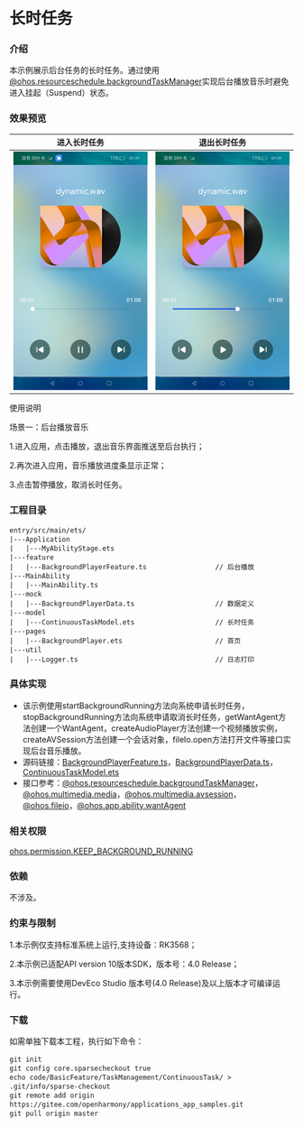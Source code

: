 # 长时任务

### 介绍

本示例展示后台任务的长时任务。通过使用[@ohos.resourceschedule.backgroundTaskManager](https://gitee.com/openharmony/docs/blob/master/zh-cn/application-dev/reference/apis-backgroundtasks-kit/js-apis-resourceschedule-backgroundTaskManager.md)实现后台播放音乐时避免进入挂起（Suspend）状态。

### 效果预览

|进入长时任务                                    |退出长时任务                                |
|---------------------------------------|-------------------------------------|
|![image](screenshots/device/start.png) |![image](screenshots/device/stop.png)|

使用说明

场景一：后台播放音乐

1.进入应用，点击播放，退出音乐界面推送至后台执行；

2.再次进入应用，音乐播放进度条显示正常；

3.点击暂停播放，取消长时任务。

### 工程目录
```
entry/src/main/ets/
|---Application
|   |---MyAbilityStage.ets                    
|---feature
|   |---BackgroundPlayerFeature.ts                 // 后台播放
|---MainAbility
|   |---MainAbility.ts                   
|---mock
|   |---BackgroundPlayerData.ts                    // 数据定义
|---model
|   |---ContinuousTaskModel.ets                    // 长时任务
|---pages
|   |---BackgroundPlayer.ets                       // 首页
|---util
|   |---Logger.ts                                  // 日志打印
```
### 具体实现

* 该示例使用startBackgroundRunning方法向系统申请长时任务，stopBackgroundRunning方法向系统申请取消长时任务，getWantAgent方法创建一个WantAgent，createAudioPlayer方法创建一个视频播放实例，createAVSession方法创建一个会话对象，fileIo.open方法打开文件等接口实现后台音乐播放。
* 源码链接：[BackgroundPlayerFeature.ts](entry/src/main/ets/feature/BackgroundPlayerFeature.ts)，[BackgroundPlayerData.ts](entry/src/main/ets/mock/BackgroundPlayerData.ts)，[ContinuousTaskModel.ets](entry/src/main/ets/model/ContinuousTaskModel.ets)
* 接口参考：[@ohos.resourceschedule.backgroundTaskManager](https://gitee.com/openharmony/docs/blob/master/zh-cn/application-dev/reference/apis-backgroundtasks-kit/js-apis-resourceschedule-backgroundTaskManager.md)，[@ohos.multimedia.media](https://gitee.com/openharmony/docs/blob/master/zh-cn/application-dev/reference/apis-media-kit/js-apis-media.md)，[@ohos.multimedia.avsession](https://gitee.com/openharmony/docs/blob/master/zh-cn/application-dev/reference/apis-avsession-kit/js-apis-avsession.md)，[@ohos.fileio](https://gitee.com/openharmony/docs/blob/master/zh-cn/application-dev/reference/apis-core-file-kit/js-apis-fileio.md)，[@ohos.app.ability.wantAgent](https://gitee.com/openharmony/docs/blob/master/zh-cn/application-dev/reference/apis-ability-kit/js-apis-app-ability-wantAgent.md)

### 相关权限

[ohos.permission.KEEP_BACKGROUND_RUNNING](https://gitee.com/openharmony/docs/blob/master/zh-cn/application-dev/security/AccessToken/permissions-for-all.md#ohospermissionkeep_background_running)

### 依赖

不涉及。

### 约束与限制

1.本示例仅支持标准系统上运行,支持设备：RK3568；

2.本示例已适配API version 10版本SDK，版本号：4.0 Release；

3.本示例需要使用DevEco Studio 版本号(4.0 Release)及以上版本才可编译运行。

### 下载

如需单独下载本工程，执行如下命令：
```
git init
git config core.sparsecheckout true
echo code/BasicFeature/TaskManagement/ContinuousTask/ > .git/info/sparse-checkout
git remote add origin https://gitee.com/openharmony/applications_app_samples.git
git pull origin master

```